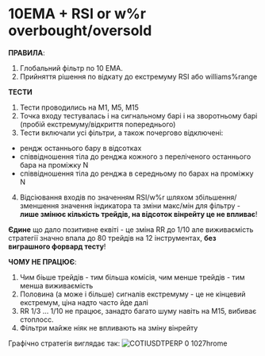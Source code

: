 # 10EMA + RSI or w%r overbought/oversold

**ПРАВИЛА**:
1. Глобальний фільтр по 10 ЕМА.
2. Прийняття рішення по відкату до екстремуму RSI або williams%range

**ТЕСТИ**
1. Тести проводились на М1, М5, М15
2. Точка входу тестувалась і на сигнальному барі і на зворотньому барі (пробій екстремуму/відкриття попереднього)
3. Тести включали усі фільтри, а також почергово відключені:
- рендж останнього бару в відсотках
- співвідношення тіла до ренджа кожного з переліченого останнього бара на проміжку N
- співвідношення тіла до ренджа в середньому по барах на проміжку N
4. Відсіювання входів по значенням RSI/w%r шляхом збільшення/зменшення значення індикатора та зміни макс/мін для фільтру -
**лише змінює кількість трейдів, на відсоток вінрейту це не впливає**!


**Єдине** що дало позитивне еквіті - це зміна RR до 1/10 але виживаємість стратегії значно впала до 80 трейдів на 12 інструментах, **без виграшного форвард тесту**!


**ЧОМУ НЕ ПРАЦЮЄ**:

1. Чим біьше трейдів - тим більша комісія, чим менше трейдів - тим менша виживаємість
2. Половина (а може і більше) сигналів екстремуму - це не кінцевий екстремум, ціна надто часто йде далі
3. RR 1/3 ... 1/10 не працює, занадто багато шуму навіть на М15, вибиває стоплосс.
4. Фільтри майже ніяк не впливають на зміну вінрейту

Графічно стратегія виглядає так:
![COTIUSDTPERP 0 1027hrome](https://user-images.githubusercontent.com/108072766/216607238-836b9d8e-ad46-4d3f-ae41-884132f309f0.jpg)


